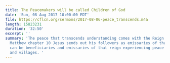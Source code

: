 ```yaml
---
title: The Peacemakers will be called Children of God
date: 'Sun, 08 Aug 2017 10:00:00 EDT'
file: https://cflcn.org/sermons/2017-08-06-peace_transcends.m4a
length: 15823231
duration: '32:50'
excerpt: ''
summary: 'The peace that transcends understanding comes with the Reign of God. In
  Matthew chapter 10 Jesus sends out his followers as emissaries of that reign. We
  can be beneficiaries and emissaries of that reign experiencing peace in our households
  and villages. '
---
```

